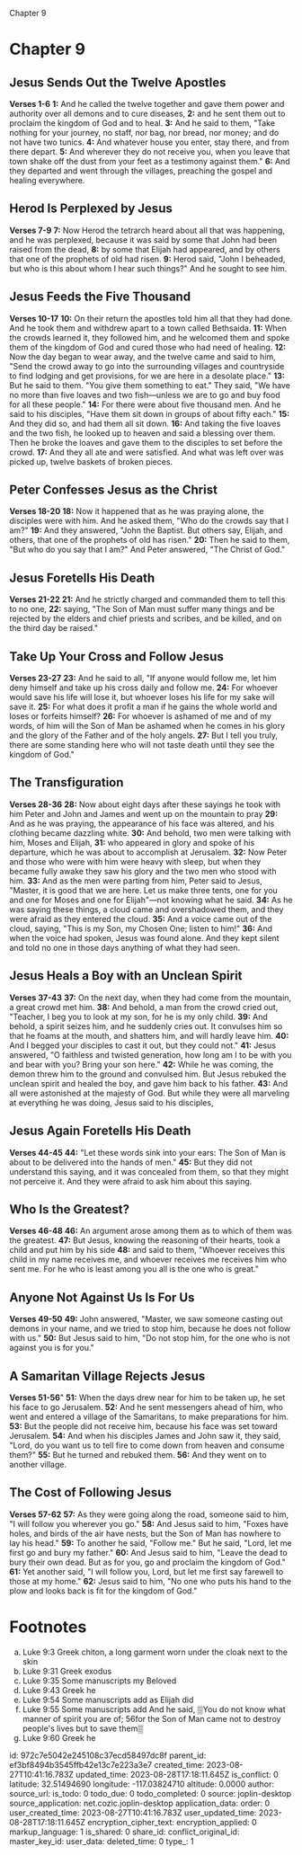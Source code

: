 Chapter 9

# Chapter 9
## Jesus Sends Out the Twelve Apostles
**Verses 1-6**
**1:** And he called the twelve together and gave them power and authority over all demons and to cure diseases,
**2:** and he sent them out to proclaim the kingdom of God and to heal.
**3:** And he said to them, "Take nothing for your journey, no staff, nor bag, nor bread, nor money; and do not have two tunics.
**4:** And whatever house you enter, stay there, and from there depart.
**5:** And wherever they do not receive you, when you leave that town shake off the dust from your feet as a testimony against them."
**6:** And they departed and went through the villages, preaching the gospel and healing everywhere.

## Herod Is Perplexed by Jesus
**Verses 7-9**
**7:** Now Herod the tetrarch heard about all that was happening, and he was perplexed, because it was said by some that John had been raised from the dead,
**8:** by some that Elijah had appeared, and by others that one of the prophets of old had risen.
**9:** Herod said, "John I beheaded, but who is this about whom I hear such things?" And he sought to see him.

## Jesus Feeds the Five Thousand
**Verses 10-17**
**10:** On their return the apostles told him all that they had done. And he took them and withdrew apart to a town called Bethsaida.
**11:** When the crowds learned it, they followed him, and he welcomed them and spoke them of the kingdom of God and cured those who had need of healing.
**12:** Now the day began to wear away, and the twelve came and said to him, "Send the crowd away to go into the surrounding villages and countryside to find lodging and get provisions, for we are here in a desolate place."
**13:** But he said to them. "You give them something to eat." They said, "We have no more than five loaves and two fish—unless we are to go and buy food for all these people."
**14:** For there were about five thousand men. And he said to his disciples, "Have them sit down in groups of about fifty each."
**15:** And they did so, and had them all sit down.
**16:** And taking the five loaves and the two fish, he looked up to heaven and said a blessing over them. Then he broke the loaves and gave them to the disciples to set before the crowd.
**17:** And they all ate and were satisfied. And what was left over was picked up, twelve baskets of broken pieces.

## Peter Confesses Jesus as the Christ
**Verses 18-20**
**18:** Now it happened that as he was praying alone, the disciples were with him. And he asked them, "Who do the crowds say that I am?"
**19:** And they answered, "John the Baptist. But others say, Elijah, and others, that one of the prophets of old has risen."
**20:** Then he said to them, "But who do you say that I am?" And Peter answered, "The Christ of God."

## Jesus Foretells His Death
**Verses 21-22**
**21:** And he strictly charged and commanded them to tell this to no one,
**22:** saying, "The Son of Man must suffer many things and be rejected by the elders and chief priests and scribes, and be killed, and on the third day be raised."

## Take Up Your Cross and Follow Jesus
**Verses 23-27**
**23:** And he said to all, "If anyone would follow me, let him deny himself and take up his cross daily and follow me.
**24:** For whoever would save his life will lose it, but whoever loses his life for my sake will save it.
**25:** For what does it profit a man if he gains the whole world and loses or forfeits himself?
**26:** For whoever is ashamed of me and of my words, of him will the Son of Man be ashamed when he comes in his glory and the glory of the Father and of the holy angels.
**27:** But I tell you truly, there are some standing here who will not taste death until they see the kingdom of God."

## The Transfiguration
**Verses 28-36**
**28:** Now about eight days after these sayings he took with him Peter and John and James and went up on the mountain to pray
**29:** And as he was praying, the appearance of his face was altered, and his clothing became dazzling white.
**30:** And behold, two men were talking with him, Moses and Elijah,
**31:** who appeared in glory and spoke of his departure, which he was about to accomplish at Jerusalem.
**32:** Now Peter and those who were with him were heavy with sleep, but when they became fully awake they saw his glory and the two men who stood with him.
**33:** And as the men were parting from him, Peter said to Jesus, "Master, it is good that we are here. Let us make three tents, one for you and one for Moses and one for Elijah"—not knowing what he said.
**34:** As he was saying these things, a cloud came and overshadowed them, and they were afraid as they entered the cloud.
**35:** And a voice came out of the cloud, saying, "This is my Son, my Chosen One; listen to him!"
**36:** And when the voice had spoken, Jesus was found alone. And they kept silent and told no one in those days anything of what they had seen.

## Jesus Heals a Boy with an Unclean Spirit
**Verses 37-43**
**37:** On the next day, when they had come from the mountain, a great crowd met him.
**38:** And behold, a man from the crowd cried out, "Teacher, I beg you to look at my son, for he is my only child.
**39:** And behold, a spirit seizes him, and he suddenly cries out. It convulses him so that he foams at the mouth, and shatters him, and will hardly leave him.
**40:** And I begged your disciples to cast it out, but they could not."
**41:** Jesus answered, "O faithless and twisted generation, how long am I to be with you and bear with you? Bring your son here."
**42:** While he was coming, the demon threw him to the ground and convulsed him. But Jesus rebuked the unclean spirit and healed the boy, and gave him back to his father.
**43:** And all were astonished at the majesty of God. But while they were all marveling at everything he was doing, Jesus said to his disciples,

## Jesus Again Foretells His Death
**Verses 44-45**
**44:** "Let these words sink into your ears: The Son of Man is about to be delivered into the hands of men."
**45:** But they did not understand this saying, and it was concealed from them, so that they might not perceive it. And they were afraid to ask him about this saying.

## Who Is the Greatest?
**Verses 46-48**
**46:** An argument arose among them as to which of them was the greatest.
**47:** But Jesus, knowing the reasoning of their hearts, took a child and put him by his side
**48:** and said to them, "Whoever receives this child in my name receives me, and whoever receives me receives him who sent me. For he who is least among you all is the one who is great."

## Anyone Not Against Us Is For Us
**Verses 49-50**
**49:** John answered, "Master, we saw someone casting out demons in your name, and we tried to stop him, because he does not follow with us."
**50:** But Jesus said to him, "Do not stop him, for the one who is not against you is for you."

## A Samaritan Village Rejects Jesus
**Verses 51-56**"
**51:** When the days drew near for him to be taken up, he set his face to go Jerusalem.
**52:** And he sent messengers ahead of him, who went and entered a village of the Samaritans, to make preparations for him.
**53:** But the people did not receive him, because his face was set toward Jerusalem.
**54:** And when his disciples James and John saw it, they said, "Lord, do you want us to tell fire to come down from heaven and consume them?"
**55:** But he turned and rebuked them.
**56:** And they went on to another village.

## The Cost of Following Jesus
**Verses 57-62**
**57:** As they were going along the road, someone said to him, "I will follow you wherever you go."
**58:** And Jesus said to him, "Foxes have holes, and birds of the air have nests, but the Son of Man has nowhere to lay his head."
**59:** To another he said, "Follow me." But he said, "Lord, let me first go and bury my father."
**60:** And Jesus said to him, "Leave the dead to bury their own dead. But as for you, go and proclaim the kingdom of God."
**61:** Yet another said, "I will follow you, Lord, but let me first say farewell to those at my home."
**62:** Jesus said to him, "No one who puts his hand to the plow and looks back is fit for the kingdom of God."

# Footnotes
<ol type='a'>
        <li>Luke 9:3 Greek chiton, a long garment worn under the cloak next to the skin</li>
        <li>Luke 9:31 Greek exodus</li>
        <li>Luke 9:35 Some manuscripts my Beloved</li>
        <li>Luke 9:43 Greek he</li>
        <li>Luke 9:54 Some manuscripts add as Elijah did</li>
        <li>Luke 9:55 Some manuscripts add And he said, ▒You do not know what manner of spirit you are of; 56for the Son of Man came not to destroy people's lives but to save them▒</li>
        <li>Luke 9:60 Greek he</li>
</ol>



id: 972c7e5042e245108c37ecd58497dc8f
parent_id: ef3bf8494b3545ffb42e13c7e223a3e7
created_time: 2023-08-27T10:41:16.783Z
updated_time: 2023-08-28T17:18:11.645Z
is_conflict: 0
latitude: 32.51494690
longitude: -117.03824710
altitude: 0.0000
author: 
source_url: 
is_todo: 0
todo_due: 0
todo_completed: 0
source: joplin-desktop
source_application: net.cozic.joplin-desktop
application_data: 
order: 0
user_created_time: 2023-08-27T10:41:16.783Z
user_updated_time: 2023-08-28T17:18:11.645Z
encryption_cipher_text: 
encryption_applied: 0
markup_language: 1
is_shared: 0
share_id: 
conflict_original_id: 
master_key_id: 
user_data: 
deleted_time: 0
type_: 1
